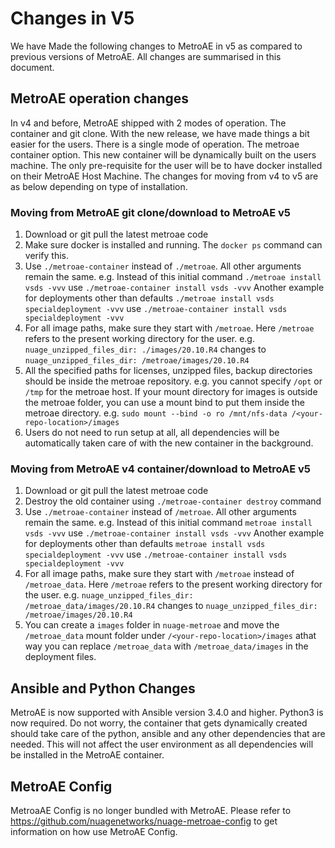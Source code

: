# Changes in V5
We have Made the following changes to MetroAE in v5 as compared to previous versions of MetroAE. All changes are summarised in this document.

## MetroAE operation changes
In v4 and before, MetroAE shipped with 2 modes of operation. The container and git clone. With the new release, we have made things a bit easier for the users. There is a single mode of operation. The metroae container option. This new container will be dynamically built on the users machine. The only pre-requisite for the user will be to have docker installed on their MetroAE Host Machine. The changes for moving from v4 to v5 are as below depending on type of installation. 

### Moving from MetroAE git clone/download to MetroAE v5
1. Download or git pull the latest metroae code
2. Make sure docker is installed and running. The `docker ps` command can verify this. 
3. Use `./metroae-container` instead of `./metroae`. All other arguments remain the same. 
   e.g. Instead of this initial command
   `./metroae install vsds -vvv` use `./metroae-container install vsds -vvv`
   Another example for deployments other than defaults
   `./metroae install vsds specialdeployment -vvv` use `./metroae-container install vsds specialdeployment -vvv`
4. For all image paths, make sure they start with `/metroae`. Here `/metroae` refers to the present working directory for the user. 
   e.g. 
   `nuage_unzipped_files_dir: ./images/20.10.R4` changes to `nuage_unzipped_files_dir: /metroae/images/20.10.R4`
5. All the specified paths for licenses, unzipped files, backup directories should be inside the metroae repository. e.g. you cannot specify `/opt` or `/tmp` for the metroae host. If your mount directory for images is outside the metroae folder, you can use a mount bind to put them inside the metroae directory. 
   e.g. 
   `sudo mount --bind -o ro /mnt/nfs-data /<your-repo-location>/images`
6. Users do not need to run setup at all, all dependencies will be automatically taken care of with the new container in the background.

### Moving from MetroAE v4 container/download to MetroAE v5
1. Download or git pull the latest metroae code
2. Destroy the old container using `./metroae-container destroy` command
3. Use `./metroae-container` instead of `/metroae`. All other arguments remain the same.
   e.g. Instead of this initial command
   `metroae install vsds -vvv` use `./metroae-container install vsds -vvv`
   Another example for deployments other than defaults
   `metroae install vsds specialdeployment -vvv` use `./metroae-container install vsds specialdeployment -vvv`
4. For all image paths, make sure they start with `/metroae` instead of `/metroae_data`. Here `/metroae` refers to the present working directory for the user. 
   e.g. 
   `nuage_unzipped_files_dir: /metroae_data/images/20.10.R4` changes to `nuage_unzipped_files_dir: /metroae/images/20.10.R4`
5. You can create a `images` folder in `nuage-metroae` and move the `/metroae_data` mount folder under `/<your-repo-location>/images` athat way you can replace `/metroae_data` with `/metroae_data/images` in the deployment files. 

## Ansible and Python Changes
MetroAE is now supported with Ansible version 3.4.0 and higher. Python3 is now required. Do not worry, the container that gets dynamically created should take care of the python, ansible and any other dependencies that are needed. This will not affect the user environment as all dependencies will be installed in the MetroAE container.

## MetroAE Config
MetroaAE Config is no longer bundled with MetroAE. Please refer to https://github.com/nuagenetworks/nuage-metroae-config to get information on how use MetroAE Config.
